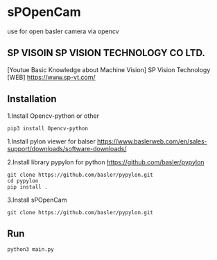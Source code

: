 # sPOpenCam
use for open basler camera via opencv
## SP VISOIN SP VISION TECHNOLOGY CO LTD.
[Youtue Basic Knowledge about Machine Vision] SP Vision Technology
[WEB] https://www.sp-vt.com/


## Installation

1.Install Opencv-python or other 
```
pip3 install Opencv-python
```
1.Install pylon viewer for balser 
https://www.baslerweb.com/en/sales-support/downloads/software-downloads/

2.Install library pypylon for python 
https://github.com/basler/pypylon
```
git clone https://github.com/basler/pypylon.git
cd pypylon
pip install .
```
3.Install sPOpenCam
```
git clone https://github.com/basler/pypylon.git
```
## Run 
```
python3 main.py
```
